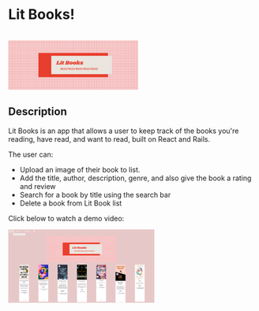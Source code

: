 <h1>Lit Books!</h1><br>
<img src="src/images/litbooks1.png" height="100px">
<h2>Description</h2>
<p>Lit Books is an app that allows a user to keep track of the books you're reading, have read, and want to read, built on React and Rails.</p>
<p>The user can: </p>
<ul>
  <li>Upload an image of their book to list.</li>
  <li>Add the title, author, description, genre, and also give the book a rating and review</li>
  <li>Search for a book by title using the search bar</li>
  <li>Delete a book from Lit Book list</li>
  </ul>
  <p>Click below to watch a demo video:</p>
<div>
  <a href="https://youtu.be/Vl2AZpU1j3g">
    <img src="src/images/demo_video.png" alt="lit books logo" height="150px"</a>
    </div>

